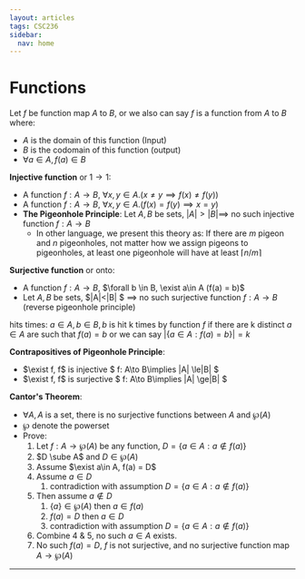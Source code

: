 ```yaml
---
layout: articles
tags: CSC236
sidebar:
  nav: home
---
```


# Functions

Let $f$ be function map $A$ to $B$, or we also can say $f$ is a function from $A$ to $B$ where:

-   $A$ is the domain of this function (Input)
-   $B$ is the codomain of this function (output)
-   $\forall a\in A, f(a)\in B$

**Injective function** or $1\to 1$:

-   A function $f: A\to B$, $\forall x,y \in A. (x\ne y \implies f(x) \ne f(y))$
-   A function $f: A\to B$, $\forall x,y \in A. (f(x) = f(y) \implies x = y)$
-   **The Pigeonhole Principle**: Let $A, B$ be sets,  $|A|>|B|$$\implies$ no such injective function $f:A\to B$ 
    -   In other language, we present this theory as: If there are $m$ pigeon and $n$ pigeonholes, not matter how we assign pigeons to pigeonholes, at least one pigeonhole will have at least $\lceil n/m \rceil$


**Surjective function** or onto:

-   A function $f: A\to B$, $\forall b \in B, \exist a\in A (f(a) = b)$
-   Let $A, B$ be sets,  $|A|<|B| $  $\implies$ no such surjective function $f:A\to B$  (reverse pigeonhole principle)

hits times: $a\in A, b \in B, b$ is hit k times by function $f$ if there are k distinct $a \in A$ are such that $f(a) = b$ or we can say $|\{a\in A: f(a) = b\}| = k$

**Contrapositives of Pigeonhole Principle**:

-   $\exist f, f$ is injective $ f: A\to B\implies |A| \le|B| $
-   $\exist f, f$ is surjective $ f: A\to B\implies |A| \ge|B| $

**Cantor's Theorem**:

-   $\forall A, A$ is a set, there is no surjective functions between $A$ and  $\wp(A)$
-   $\wp$ denote the powerset
-   Prove:
    1.   Let $f:A \to \wp(A)$ be any function, $D = \{a\in A : a \notin f(a)\}$
    2.   $D \sube A$ and $D\in \wp(A)$ 
    3.   Assume $\exist a\in A, f(a) = D$
    4.   Assume $a\in D$
         1.   contradiction with assumption $D = \{a\in A : a \notin f(a)\}$
    5.   Then assume $a\notin D$
         1.   $\{a\}\in \wp(A)$ then $a\in f(a)$
         2.   $f(a) = D$ then $a\in D$
         3.   contradiction with assumption $D = \{a\in A : a \notin f(a)\}$
    6.   Combine 4 & 5, no such $a \in A$ exists.
    7.   No such $f(a) = D$, $f$ is not surjective, and no surjective function map $A \to \wp(A)$

---
